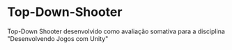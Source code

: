 # Top-Down-Shooter
 Top-Down Shooter desenvolvido como avaliação somativa para a disciplina "Desenvolvendo Jogos com Unity"

